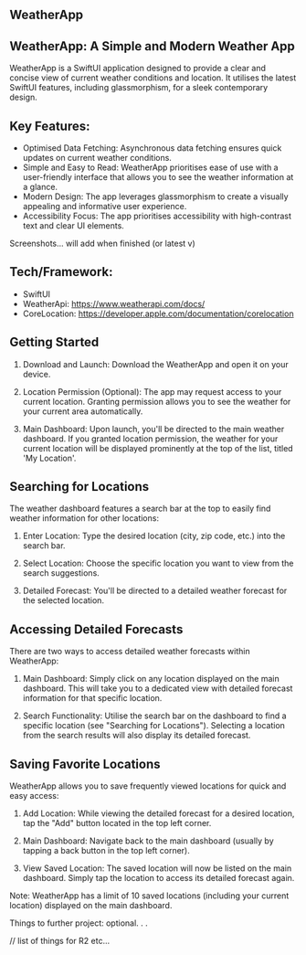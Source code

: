 ## **WeatherApp**

## WeatherApp: A Simple and Modern Weather App

WeatherApp is a SwiftUI application designed to provide a clear and concise view of current weather conditions and location. It utilises the latest SwiftUI features, including glassmorphism, for a sleek contemporary design.


## Key Features:

+ Optimised Data Fetching: Asynchronous data fetching ensures quick updates on current weather conditions.
+ Simple and Easy to Read: WeatherApp prioritises ease of use with a user-friendly interface that allows you to see the weather information at a glance.
+ Modern Design: The app leverages glassmorphism to create a visually appealing and informative user experience.
+ Accessibility Focus: The app prioritises accessibility with high-contrast text and clear UI elements.



Screenshots... will add when finished (or latest v)




## Tech/Framework:

* SwiftUI
* WeatherApi: https://www.weatherapi.com/docs/
* CoreLocation: https://developer.apple.com/documentation/corelocation



## Getting Started

1) Download and Launch: Download the WeatherApp and open it on your device.

2) Location Permission (Optional): The app may request access to your current location. Granting permission allows you to see the weather for your current area automatically.

3) Main Dashboard: Upon launch, you'll be directed to the main weather dashboard. If you granted location permission, the weather for your current location will be displayed prominently at the top of the list, titled 'My Location'.



## Searching for Locations

The weather dashboard features a search bar at the top to easily find weather information for other locations:

1) Enter Location: Type the desired location (city, zip code, etc.) into the search bar.

2) Select Location: Choose the specific location you want to view from the search suggestions.

3) Detailed Forecast: You'll be directed to a detailed weather forecast for the selected location.



## Accessing Detailed Forecasts

There are two ways to access detailed weather forecasts within WeatherApp:

1) Main Dashboard: Simply click on any location displayed on the main dashboard. This will take you to a dedicated view with detailed forecast information for that specific location.

2) Search Functionality: Utilise the search bar on the dashboard to find a specific location (see "Searching for Locations"). Selecting a location from the search results will also display its detailed forecast.


## Saving Favorite Locations

WeatherApp allows you to save frequently viewed locations for quick and easy access:

1) Add Location: While viewing the detailed forecast for a desired location, tap the "Add" button located in the top left corner.

2) Main Dashboard: Navigate back to the main dashboard (usually by tapping a back button in the top left corner).

3) View Saved Location: The saved location will now be listed on the main dashboard. Simply tap the location to access its detailed forecast again.

Note: WeatherApp has a limit of 10 saved locations (including your current location) displayed on the main dashboard.



Things to further project: optional. . .

// list of things for R2 etc...
